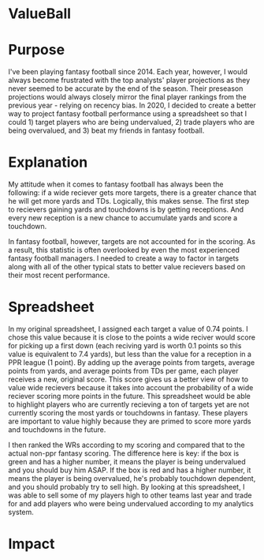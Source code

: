 # ValueBall

# Purpose
I've been playing fantasy football since 2014. Each year, however, I would always become frustrated with the top analysts' player projections as they never seemed to be accurate by the end of the season. Their preseason projections would always closely mirror the final player rankings from the previous year - relying on recency bias. In 2020, I decided to create a better way to project fantasy football performance using a spreadsheet so that I could 1) target players who are being undervalued, 2) trade players who are being overvalued, and 3) beat my friends in fantasy football.

# Explanation
My attitude when it comes to fantasy football has always been the following: if a wide reciever gets more targets, there is a greater chance that he will get more yards and TDs. Logically, this makes sense. The first step to recievers gaining yards and touchdowns is by getting receptions. And every new reception is a new chance to accumulate yards and score a touchdown.

In fantasy football, however, targets are not accounted for in the scoring. As a result, this statistic is often overlooked by even the most experienced fantasy football managers. I needed to create a way to factor in targets along with all of the other typical stats to better value recievers based on their most recent performance.

# Spreadsheet
In my original spreadsheet, I assigned each target a value of 0.74 points. I chose this value because it is close to the points a wide reciver would score for picking up a first down (each reciving yard is worth 0.1 points so this value is equivalent to 7.4 yards), but less than the value for a reception in a PPR league (1 point). By adding up the average points from targets, average points from yards, and average points from TDs per game, each player receives a new, original score. This score gives us a better view of how to value wide recievers because it takes into account the probability of a wide reciever scoring more points in the future. This spreadsheet would be able to highlight players who are currently recieving a ton of targets yet are not currently scoring the most yards or touchdowns in fantasy. These players are important to value highly because they are primed to score more yards and touchdowns in the future.

I then ranked the WRs according to my scoring and compared that to the actual non-ppr fantasy scoring. The difference here is key: if the box is green and has a higher number, it means the player is being undervalued and you should buy him ASAP. If the box is red and has a higher number, it means the player is being overvalued, he's probably touchdown dependent, and you should probably try to sell high. By looking at this spreadsheet, I was able to sell some of my players high to other teams last year and trade for and add players who were being undervalued according to my analytics system.

# Impact
